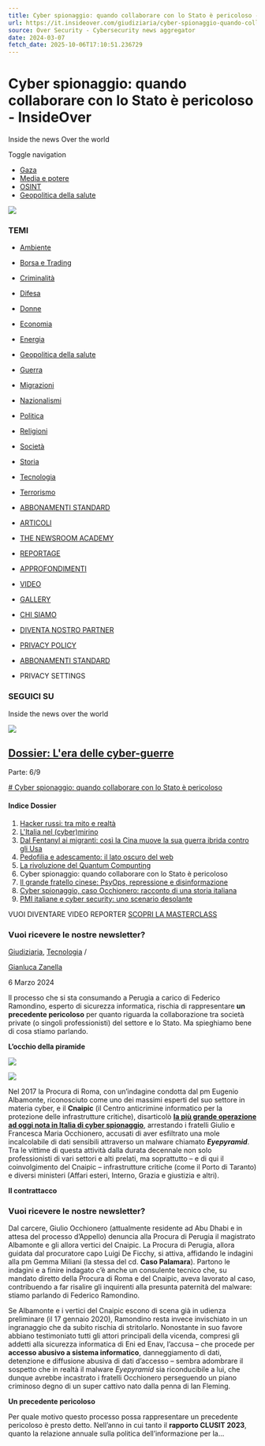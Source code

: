 ```yaml
---
title: Cyber spionaggio: quando collaborare con lo Stato è pericoloso - InsideOver
url: https://it.insideover.com/giudiziaria/cyber-spionaggio-quando-collaborare-con-lo-stato-e-pericoloso.html
source: Over Security - Cybersecurity news aggregator
date: 2024-03-07
fetch_date: 2025-10-06T17:10:51.236729
---
```


# Cyber spionaggio: quando collaborare con lo Stato è pericoloso - InsideOver

Inside the news Over the world

Toggle navigation

* [Gaza](https://it.insideover.com/topic/guerra-di-gaza)
* [Media e potere](https://it.insideover.com/topic/media-potere)
* [OSINT](https://it.insideover.com/topic/osint)
* [Geopolitica della salute](https://it.insideover.com/topic/geopolitica-della-salute)

![](https://it.insideover.com/wp-content/themes/insideover/dist/images/x.png)

### TEMI

* [Ambiente](https://it.insideover.com/category/ambiente)
* [Borsa e Trading](https://it.insideover.com/category/investimenti-e-trading)
* [Criminalità](https://it.insideover.com/category/criminalita)
* [Difesa](https://it.insideover.com/category/difesa)
* [Donne](https://it.insideover.com/category/donne)
* [Economia](https://it.insideover.com/category/economia)
* [Energia](https://it.insideover.com/category/energia)
* [Geopolitica della salute](https://it.insideover.com/category/geopolitica-della-salute)
* [Guerra](https://it.insideover.com/category/guerra)
* [Migrazioni](https://it.insideover.com/category/migrazioni)
* [Nazionalismi](https://it.insideover.com/category/nazionalismi)
* [Politica](https://it.insideover.com/category/politica)
* [Religioni](https://it.insideover.com/category/religioni)
* [Società](https://it.insideover.com/category/societa)
* [Storia](https://it.insideover.com/category/storia)
* [Tecnologia](https://it.insideover.com/category/tecnologia)
* [Terrorismo](https://it.insideover.com/category/terrorismo)

* [ABBONAMENTI STANDARD](https://it.insideover.com/abbonamenti-standard)
* [ARTICOLI](https://it.insideover.com/articoli)
* [THE NEWSROOM ACADEMY](https://it.insideover.com/academy)
* [REPORTAGE](https://it.insideover.com/reportage)
* [APPROFONDIMENTI](https://it.insideover.com/schede)
* [VIDEO](https://it.insideover.com/video)
* [GALLERY](https://it.insideover.com/gallery)

* [CHI SIAMO](https://it.insideover.com/chi-siamo)
* [DIVENTA NOSTRO PARTNER](https://it.insideover.com/diventa-nostro-partner)
* [PRIVACY POLICY](https://it.insideover.com/privacy-policy)
* [ABBONAMENTI STANDARD](https://it.insideover.com/abbonamenti-standard)

* PRIVACY SETTINGS

### SEGUICI SU

Inside the news over the world

![](https://media.insideover.com/wp-content/uploads/2024/03/AdobeStock_312879851-2560x1440.jpeg)

## [Dossier: L'era delle cyber-guerre](https://it.insideover.com/dossier/lera-delle-cyber-guerre)

Parte: 6/9

[# Cyber spionaggio: quando collaborare con lo Stato è pericoloso](https://it.insideover.com/giudiziaria/cyber-spionaggio-quando-collaborare-con-lo-stato-e-pericoloso.html "Cyber spionaggio: quando collaborare con lo Stato è pericoloso")

#### Indice Dossier

1. [Hacker russi: tra mito e realtà](https://it.insideover.com/criminalita/hacker-russi-tra-mito-e-realta.html "Hacker russi: tra mito e realtà")
2. [L'Italia nel (cyber)mirino](https://it.insideover.com/tecnologia/litalia-nel-cybermirino.html "L'Italia nel (cyber)mirino")
3. [Dal Fentanyl ai migranti: così la Cina muove la sua guerra ibrida contro gli Usa](https://it.insideover.com/guerra/dal-fentanyl-ai-migranti-cosi-la-cina-muove-la-sua-guerra-ibrida-contro-gli-usa.html "Dal Fentanyl ai migranti: così la Cina muove la sua guerra ibrida contro gli Usa")
4. [Pedofilia e adescamento: il lato oscuro del web](https://it.insideover.com/societa/pedofilia-e-adescamento-il-lato-oscuro-del-web.html "Pedofilia e adescamento: il lato oscuro del web")
5. [La rivoluzione del Quantum Compunting](https://it.insideover.com/tecnologia/rivoluzione-tecnologica-e-scenari-geopolitici-verso-il-futuro-con-il-quantum-compunting.html "La rivoluzione del Quantum Compunting")
6. Cyber spionaggio: quando collaborare con lo Stato è pericoloso
7. [Il grande fratello cinese: PsyOps, repressione e disinformazione](https://it.insideover.com/tecnologia/il-grande-fratello-cinese-psyops-repressione-e-disinformazione.html "Il grande fratello cinese: PsyOps, repressione e disinformazione")
8. [Cyber spionaggio, caso Occhionero: racconto di una storia italiana](https://it.insideover.com/tecnologia/cyber-spionaggio-caso-occhionero-racconto-di-una-storia-italiana.html "Cyber spionaggio, caso Occhionero: racconto di una storia italiana")
9. [PMI italiane e cyber security: uno scenario desolante](https://it.insideover.com/tecnologia/pmi-italiane-e-cyber-security-uno-scenario-desolante.html "PMI italiane e cyber security: uno scenario desolante")

VUOI DIVENTARE VIDEO REPORTER [SCOPRI LA MASTERCLASS](https://it.insideover.com/course-landing/masterclass-di-specializzazione-in-video-reportage-e-documentario-giornalistico-2)

### Vuoi ricevere le nostre newsletter?

[Giudiziaria](https://it.insideover.com/category/giudiziaria), [Tecnologia](https://it.insideover.com/category/tecnologia) /

[Gianluca Zanella](https://it.insideover.com/autore/gianluca-zanella)

6 Marzo 2024

Il processo che si sta consumando a Perugia a carico di Federico Ramondino, esperto di sicurezza informatica, rischia di rappresentare **un precedente pericoloso** per quanto riguarda la collaborazione tra società private (o singoli professionisti) del settore e lo Stato. Ma spieghiamo bene di cosa stiamo parlando.

**L’occhio della piramide**

[![](https://media.insideover.com/wp-content/uploads/2025/01/STRIP-Desktop-3.jpg)](https://it.insideover.com/abbonamenti-standard)

[![](https://media.insideover.com/wp-content/uploads/2025/01/STRIP-Mobile-3.jpg)](https://it.insideover.com/abbonamenti-standard)

Nel 2017 la Procura di Roma, con un’indagine condotta dal pm Eugenio Albamonte, riconosciuto come uno dei massimi esperti del suo settore in materia cyber, e il **Cnaipic** (il Centro anticrimine informatico per la protezione delle infrastrutture critiche), disarticolò **[la più grande operazione ad oggi nota in Italia di cyber spionaggio](https://it.insideover.com/tecnologia/cyber-spionaggio-caso-occhionero-racconto-di-una-storia-italiana.html)**, arrestando i fratelli Giulio e Francesca Maria Occhionero, accusati di aver esfiltrato una mole incalcolabile di dati sensibili attraverso un malware chiamato ***Eyepyramid***. Tra le vittime di questa attività dalla durata decennale non solo professionisti di vari settori e alti prelati, ma soprattutto – e di qui il coinvolgimento del Cnaipic – infrastrutture critiche (come il Porto di Taranto) e diversi ministeri (Affari esteri, Interno, Grazia e giustizia e altri).

**Il contrattacco**

### Vuoi ricevere le nostre newsletter?

Dal carcere, Giulio Occhionero (attualmente residente ad Abu Dhabi e in attesa del processo d’Appello) denuncia alla Procura di Perugia il magistrato Albamonte e gli allora vertici del Cnaipic. La Procura di Perugia, allora guidata dal procuratore capo Luigi De Ficchy, si attiva, affidando le indagini alla pm Gemma Miliani (la stessa del cd. **Caso Palamara**). Partono le indagini e a finire indagato c’è anche un consulente tecnico che, su mandato diretto della Procura di Roma e del Cnaipic, aveva lavorato al caso, contribuendo a far risalire gli inquirenti alla presunta paternità del malware: stiamo parlando di Federico Ramondino.

Se Albamonte e i vertici del Cnaipic escono di scena già in udienza preliminare (il 17 gennaio 2020), Ramondino resta invece invischiato in un ingranaggio che da subito rischia di stritolarlo. Nonostante in suo favore abbiano testimoniato tutti gli attori principali della vicenda, compresi gli addetti alla sicurezza informatica di Eni ed Enav, l’accusa – che procede per **accesso abusivo a sistema informatico**, danneggiamento di dati, detenzione e diffusione abusiva di dati d’accesso – sembra adombrare il sospetto che in realtà il malware *Eyepyramid* sia riconducibile a lui, che dunque avrebbe incastrato i fratelli Occhionero perseguendo un piano criminoso degno di un super cattivo nato dalla penna di Ian Fleming.

**Un precedente pericoloso**

Per quale motivo questo processo possa rappresentare un precedente pericoloso è presto detto. Nell’anno in cui tanto il **rapporto CLUSIT 2023**, quanto la relazione annuale sulla politica dell’informazione per la...